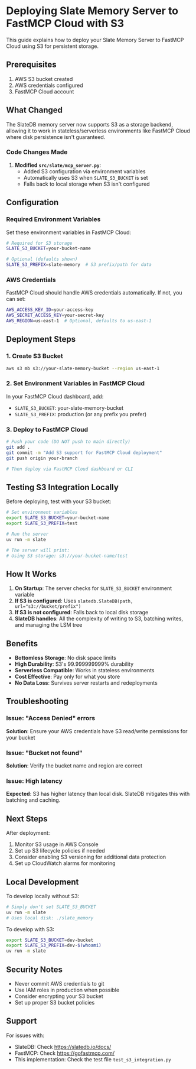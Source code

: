 # Deploying Slate Memory Server to FastMCP Cloud with S3

This guide explains how to deploy your Slate Memory Server to FastMCP Cloud using S3 for persistent storage.

## Prerequisites

1. AWS S3 bucket created
2. AWS credentials configured
3. FastMCP Cloud account

## What Changed

The SlateDB memory server now supports S3 as a storage backend, allowing it to work in stateless/serverless environments like FastMCP Cloud where disk persistence isn't guaranteed.

### Code Changes Made

1. **Modified `src/slate/mcp_server.py`**:
   - Added S3 configuration via environment variables
   - Automatically uses S3 when `SLATE_S3_BUCKET` is set
   - Falls back to local storage when S3 isn't configured

## Configuration

### Required Environment Variables

Set these environment variables in FastMCP Cloud:

```bash
# Required for S3 storage
SLATE_S3_BUCKET=your-bucket-name

# Optional (defaults shown)
SLATE_S3_PREFIX=slate-memory  # S3 prefix/path for data
```

### AWS Credentials

FastMCP Cloud should handle AWS credentials automatically. If not, you can set:

```bash
AWS_ACCESS_KEY_ID=your-access-key
AWS_SECRET_ACCESS_KEY=your-secret-key
AWS_REGION=us-east-1  # Optional, defaults to us-east-1
```

## Deployment Steps

### 1. Create S3 Bucket

```bash
aws s3 mb s3://your-slate-memory-bucket --region us-east-1
```

### 2. Set Environment Variables in FastMCP Cloud

In your FastMCP Cloud dashboard, add:
- `SLATE_S3_BUCKET`: your-slate-memory-bucket
- `SLATE_S3_PREFIX`: production (or any prefix you prefer)

### 3. Deploy to FastMCP Cloud

```bash
# Push your code (DO NOT push to main directly)
git add .
git commit -m "Add S3 support for FastMCP Cloud deployment"
git push origin your-branch

# Then deploy via FastMCP Cloud dashboard or CLI
```

## Testing S3 Integration Locally

Before deploying, test with your S3 bucket:

```bash
# Set environment variables
export SLATE_S3_BUCKET=your-bucket-name
export SLATE_S3_PREFIX=test

# Run the server
uv run -m slate

# The server will print:
# Using S3 storage: s3://your-bucket-name/test
```

## How It Works

1. **On Startup**: The server checks for `SLATE_S3_BUCKET` environment variable
2. **If S3 is configured**: Uses `slatedb.SlateDB(path, url="s3://bucket/prefix")`
3. **If S3 is not configured**: Falls back to local disk storage
4. **SlateDB handles**: All the complexity of writing to S3, batching writes, and managing the LSM tree

## Benefits

- **Bottomless Storage**: No disk space limits
- **High Durability**: S3's 99.999999999% durability
- **Serverless Compatible**: Works in stateless environments
- **Cost Effective**: Pay only for what you store
- **No Data Loss**: Survives server restarts and redeployments

## Troubleshooting

### Issue: "Access Denied" errors
**Solution**: Ensure your AWS credentials have S3 read/write permissions for your bucket

### Issue: "Bucket not found"
**Solution**: Verify the bucket name and region are correct

### Issue: High latency
**Expected**: S3 has higher latency than local disk. SlateDB mitigates this with batching and caching.

## Next Steps

After deployment:
1. Monitor S3 usage in AWS Console
2. Set up S3 lifecycle policies if needed
3. Consider enabling S3 versioning for additional data protection
4. Set up CloudWatch alarms for monitoring

## Local Development

To develop locally without S3:
```bash
# Simply don't set SLATE_S3_BUCKET
uv run -m slate
# Uses local disk: ./slate_memory
```

To develop with S3:
```bash
export SLATE_S3_BUCKET=dev-bucket
export SLATE_S3_PREFIX=dev-$(whoami)
uv run -m slate
```

## Security Notes

- Never commit AWS credentials to git
- Use IAM roles in production when possible
- Consider encrypting your S3 bucket
- Set up proper S3 bucket policies

## Support

For issues with:
- SlateDB: Check https://slatedb.io/docs/
- FastMCP: Check https://gofastmcp.com/
- This implementation: Check the test file `test_s3_integration.py`